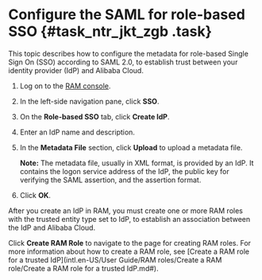 # Configure the SAML for role-based SSO {#task_ntr_jkt_zgb .task}

This topic describes how to configure the metadata for role-based Single Sign On \(SSO\) according to SAML 2.0, to establish trust between your identity provider \(IdP\) and Alibaba Cloud.

1.  Log on to the [RAM console](https://ram.console.aliyun.com/).
2.  In the left-side navigation pane, click **SSO**.
3.  On the **Role-based SSO** tab, click **Create IdP**.
4.  Enter an IdP name and description.
5.  In the **Metadata File** section, click **Upload** to upload a metadata file. 

    **Note:** The metadata file, usually in XML format, is provided by an IdP. It contains the logon service address of the IdP, the public key for verifying the SAML assertion, and the assertion format.

6.  Click **OK**.

After you create an IdP in RAM, you must create one or more RAM roles with the trusted entity type set to IdP, to establish an association between the IdP and Alibaba Cloud.

Click **Create RAM Role** to navigate to the page for creating RAM roles. For more information about how to create a RAM role, see [Create a RAM role for a trusted IdP](intl.en-US/User Guide/RAM roles/Create a RAM role/Create a RAM role for a trusted IdP.md#).

